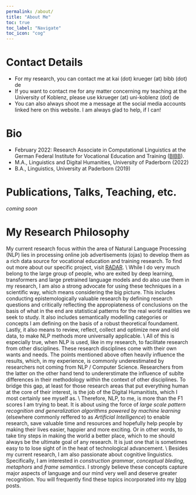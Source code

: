 ```yaml
---
permalink: /about/
title: "About Me"
toc: true
toc_label: "Navigate"
toc_icon: "cog"
---
```



# Contact Details
- For my research, you can contact me at kai (dot) krueger (at) bibb (dot) de
- If you want to contact me for any matter concerning my teaching at the University of Koblenz, please use kkrueger (at) uni-koblenz (dot) de
- You can also always shoot me a message at the social media accounts linked here on this website. I am always glad to help, if I can! 

# Bio
- February 2022: Research Associate in Computational Linguistics at the German Federal Institute for Vocational Education and Training ([BIBB](https://www.bibb.de/en/index.php)). 
- M.A., Linguistics and Digital Humanities, University of Paderborn (2022)
- B.A., Linguistics, University at Paderborn (2019)

# Publications, Talks, Teaching, etc.
_coming soon_ 

# My Research Philosophy
My current research focus within the area of Natural Language Processing (NLP) lies in processing online job advertisements (ojas) to develop them as a rich data source for vocational education and training research. To find out more about our specific project, visit [RADAR](https://www.bibb.de/de/170512.php). \\
While I do very much belong to the large group of people, who are exited by deep learning, transformers and large pretrained language models and do also use them in my research, I am also a strong advocate for using these techniques in a scientific way, which means considering the big picture. This includes conducting epistemologically valuable research by defining research questions and critically reflecting the appropiateness of conclusions on the basis of what in the end are statistical patterns for the real world realities we seek to study. It also includes semantically modelling categories or concepts I am defining on the basis of a robust theoretical foundament. Lastly, it also means to review, reflect, collect and optimize new and old data, to make NLP methods more universally applicable. \\
All of this is especially true, when NLP is used, like in my research, to facilitate research from other disciplines. These research disciplines come with their own wants and needs. The points mentioned above often heavily influence the results, which, in my experience, is commonly underestimated by researchers not coming from NLP / Computer Science. Researchers from the latter on the other hand tend to undererstimate the influence of sublte differences in their methodology within the context of other disciplines. To bridge this gap, at least for those research areas that put everything human at the core of their interest, is the job of the Digital Humanitists, which I  most certainly see myself as. \\
Therefore, NLP, to me, is more than the F1 scores I am trying to beat. It is about using the force of _large scale pattern recognition and generalization algorithms powered by machine learning_ (elsewhere commonly reffered to as _Artificial Intelligence_) to enable research, save valuable time and resources and hopefully help people by making their lives easier, happier and more exciting. Or in other words, to take tiny steps in making the world a better place, which to me should always be the ultimate goal of any research. It is just one that is sometimes easy to to lose sight of in the heat of technological advancement. \\
Besides my current research, I am also passionate about cognitive linguistics. Specifically, I am interested in _construction grammar_, _conceptual bleding_, _metaphors_ and _frame semantics_. I strongly believe these concepts capture major aspects of language and our mind very well and deserve greater recognition. You will frequently find these topics incorporated into my [blog](https://kruegeretrf.github.io/blog) posts. 